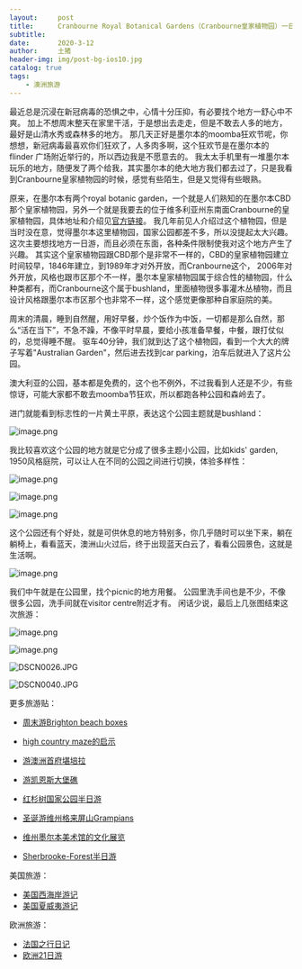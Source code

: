 ```yaml
---
layout:     post
title:      Cranbourne Royal Botanical Gardens（Cranbourne皇家植物园）一日游
subtitle:   
date:       2020-3-12
author:     土猪
header-img: img/post-bg-ios10.jpg
catalog: true
tags:
    - 澳洲旅游
---
```



最近总是沉浸在新冠病毒的恐惧之中，心情十分压抑，有必要找个地方一舒心中不爽。 加上不想周末整天在家里干活，于是想出去走走，但是不敢去人多的地方，最好是山清水秀或森林多的地方。 那几天正好是墨尔本的moomba狂欢节呢，你想想，新冠病毒最喜欢你们狂欢了，人多肉多啊，这个狂欢节是在墨尔本的flinder 广场附近举行的，所以西边我是不愿意去的。 我太太手机里有一堆墨尔本玩乐的地方，随便发了两个给我，其实墨尔本的绝大地方我们都去过了，只是我看到Cranbourne皇家植物园的时候，感觉有些陌生，但是又觉得有些眼熟。 




原来，在墨尔本有两个royal botanic garden，一个就是人们熟知的在墨尔本CBD那个皇家植物园，另外一个就是我要去的位于维多利亚州东南面Cranbourne的皇家植物园，具体地址和介绍见[官方链接](https://www.rbg.vic.gov.au/visit-cranbourne)。 我几年前见人介绍过这个植物园，但是当时没在意，觉得墨尔本这里植物园，国家公园都差不多，所以没提起太大兴趣。 这次主要想找地方一日游，而且必须在东面，各种条件限制使我对这个地方产生了兴趣。 其实这个皇家植物园跟CBD那个是非常不一样的，CBD的皇家植物园建立时间较早，1846年建立，到1989年才对外开放，而Cranbourne这个， 2006年对外开放，风格也跟市区那个不一样，墨尔本皇家植物园属于综合性的植物园，什么种类都有，而Cranbourne这个属于bushland，里面植物很多事灌木丛植物，而且设计风格跟墨尔本市区那个也非常不一样，这个感觉更像那种自家庭院的美。



周末的清晨，睡到自然醒，用好早餐，炒个饭作为中饭，一切都是那么自然，那么“活在当下”，不急不躁，不像平时早晨，要给小孩准备早餐，中餐，跟打仗似的，总觉得睡不醒。 驱车40分钟，我们就到达了这个植物园，看到一个大大的牌子写着"Australian Garden"，然后进去找到car parking，泊车后就进入了这片公园。



澳大利亚的公园，基本都是免费的，这个也不例外，不过我看到人还是不少，有些惊讶，可能大家都不敢去moomba节狂欢，所以都跑各种公园和森岭去了。


进门就能看到标志性的一片黄土平原，表达这个公园主题就是bushland：

![image.png](https://cdn.steemitimages.com/DQmPeu4gNJuiiWiMXmQpjm8xdPbU2EQVLAfqU21GX1u9wr2/image.png)


我比较喜欢这个公园的地方就是它分成了很多主题小公园，比如kids' garden, 1950风格庭院，可以让人在不同的公园之间进行切换，体验多样性：

![image.png](https://cdn.steemitimages.com/DQmSsz44HgioRLFrRvABDYLjiQvcZ4GuxLr31zjHMNbe4ej/image.png)



![image.png](https://cdn.steemitimages.com/DQmaGPhdYCLXMyMFHioyuahJG2rGxrNnUz7qN8fT3vg5Cjd/image.png)



![image.png](https://cdn.steemitimages.com/DQmVwtH2mi1LJVkhRJ72qLrzrwnrWZn9xV7PpJp3aehxr11/image.png)


这个公园还有个好处，就是可供休息的地方特别多，你几乎随时可以坐下来，躺在躺椅上，看看蓝天，澳洲山火过后，终于出现蓝天白云了，看看公园景色，这就是生活啊。 




![image.png](https://cdn.steemitimages.com/DQmbpLGjG51dbh2wvwmFUVPeJopEd8eArJRbgDAZ18bxJfx/image.png)


我们中午就是在公园里，找个picnic的地方用餐。 公园里洗手间也是不少，不像很多公园，洗手间就在visitor centre附近才有。  闲话少说，最后上几张图结束这次旅游：




![image.png](https://cdn.steemitimages.com/DQmZscBNQeHHtPyb6d5PP3ov5zLhoNiyAWJvR92hQeYAT4G/image.png)



![image.png](https://cdn.steemitimages.com/DQmUyKWkJt6M7Qtwwp3XU2DyVHZ1byyGB7ACcBrr3cfyNSu/image.png)




![DSCN0026.JPG](https://cdn.steemitimages.com/DQmTg3HpaajKKFZHhP11BVcEsmwkjfqcBAgQXcR2pZVSHKi/DSCN0026.JPG)



![DSCN0040.JPG](https://cdn.steemitimages.com/DQmdsKz4Vz7YKpm1KEGxEKNnvDzxzsR7MpBR5qvHHRY5CZM/DSCN0040.JPG)




更多旅游贴：

- [周末游Brighton beach boxes](http://livinginau.life/2018/10/11/%E5%91%A8%E6%9C%AB%E6%B8%B8Brighton-beach-boxes/)
- 
  [high country maze的启示](http://livinginau.life/2018/02/16/high-country-maze%E7%9A%84%E5%90%AF%E7%A4%BA/)

- 
  [游澳洲首府堪培拉](http://livinginau.life/2018/01/16/%E6%B8%B8%E6%BE%B3%E6%B4%B2%E9%A6%96%E5%BA%9C%E5%A0%AA%E5%9F%B9%E6%8B%89/)

- [游凯恩斯大堡礁](http://livinginau.life/2018/01/10/%E6%B8%B8%E5%87%AF%E6%81%A9%E6%96%AF%E5%A4%A7%E5%A0%A1%E7%A4%81/)

- [红杉树国家公园半日游](http://livinginau.life/2020/02/23/%E7%BA%A2%E6%9D%89%E6%A0%91%E5%9B%BD%E5%AE%B6%E5%85%AC%E5%9B%AD%E5%8D%8A%E6%97%A5%E6%B8%B8/)

- [圣诞游维州格来屏山Grampians](http://livinginau.life/2018/12/24/%E5%9C%A3%E8%AF%9E%E6%97%85%E6%B8%B8-%E6%BE%B3%E5%A4%A7%E5%88%A9%E4%BA%9A%E7%BB%B4%E5%B7%9EGrampians/)

- [维州墨尔本美术馆的文化展览](http://livinginau.life/2020/03/20/Follow-me-to-the-exhibition-in-National-Gallery-of-Victoria/)

- [Sherbrooke-Forest半日游](http://livinginau.life/2020/03/17/Sherbrooke-Forest%E5%8D%8A%E6%97%A5%E6%B8%B8/)


美国旅游：

- [美国西海岸游记](http://livinginau.life/2017/10/11/%E7%BE%8E%E5%9B%BD%E8%A5%BF%E6%B5%B7%E5%B2%B8%E6%B8%B8%E8%AE%B0/)
- [美国夏威夷游记](http://livinginau.life/2020/01/31/%E7%BE%8E%E5%9B%BD%E5%A4%8F%E5%A8%81%E5%A4%B7%E6%B8%B8%E8%AE%B0/)


欧洲旅游：

- [法国之行日记](http://livinginau.life/2005/04/23/%E6%B3%95%E5%9B%BD%E4%B9%8B%E6%B8%B8/)
- [欧洲21日游](http://livinginau.life/2019/02/22/%E6%AC%A7%E6%B4%B221%E6%97%A5%E6%B8%B8%E5%87%86%E5%A4%87%E7%AF%87/)